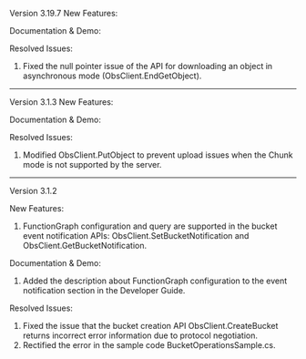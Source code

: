 Version 3.19.7
New Features:


Documentation & Demo:


Resolved Issues:
1. Fixed the null pointer issue of the API for downloading an object in asynchronous mode (ObsClient.EndGetObject).

-----------------------------------------------------------------------------------

Version 3.1.3
New Features:


Documentation & Demo:


Resolved Issues:
1. Modified ObsClient.PutObject to prevent upload issues when the Chunk mode is not supported by the server.

-----------------------------------------------------------------------------------

Version 3.1.2

New Features:
1. FunctionGraph configuration and query are supported in the bucket event notification APIs: ObsClient.SetBucketNotification and ObsClient.GetBucketNotification.

Documentation & Demo:
1. Added the description about FunctionGraph configuration to the event notification section in the Developer Guide.
	

Resolved Issues:
1. Fixed the issue that the bucket creation API ObsClient.CreateBucket returns incorrect error information due to protocol negotiation.
2. Rectified the error in the sample code BucketOperationsSample.cs.

